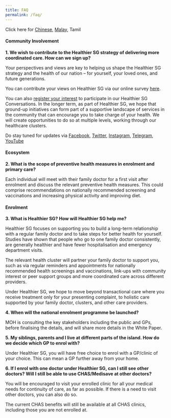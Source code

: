 ```yaml
---
title: FAQ
permalink: /faq/
---
```

Click here for [Chinese](/faq-cn), [Malay](/faq-ml), Tamil

#### **Community Involvement**

**1. We wish to contribute to the Healthier SG strategy of delivering more coordinated care. How can we sign up?**

Your perspectives and views are key to helping us shape the Healthier SG strategy and the health of our nation – for yourself, your loved ones, and future generations. 

You can contribute your views on Healthier SG via our online survey [here](https://form.gov.sg/#!/6254f4af045bce0012fc5a8b). 

You can also [register your interest](https://go.gov.sg/hsginterest) to participate in our Healthier SG Conversations. 
In the longer term, as part of Healthier SG, we hope that ground-up initiatives can form part of a supportive landscape of services in the community that can encourage you to take charge of your health. We will create opportunities to do so at multiple levels, working through our healthcare clusters. 

Do stay tuned for updates via [Facebook](https://www.facebook.com/sghealthministry),  [Twitter](https://twitter.com/sporeMOH), [Instagram](https://www.instagram.com/moh_singapore/), [Telegram](https://t.me/MOHsingapore), [YouTube](https://www.youtube.com/user/MOHSingapore)

#### **Ecosystem**
**2. What is the scope of preventive health measures in enrolment and primary care?**

Each individual will meet with their family doctor for a first visit after enrolment and discuss the relevant preventive health measures. This could comprise recommendations on nationally recommended screening and vaccinations and increasing physical activity and improving diet. 

#### **Enrolment**

**3. What is Healthier SG? How will Healthier SG help me?**

Healthier SG focuses on supporting you to build a long-term relationship with a regular family doctor and to take steps for better health for yourself. Studies have shown that people who go to one family doctor consistently, are generally healthier and have fewer hospitalisation and emergency department visits.

The relevant health cluster will partner your family doctor to support you, such as via regular reminders and appointments for nationally recommended health screenings and vaccinations, link-ups with community interest or peer support groups and more coordinated care across different providers. 

Under Healthier SG, we hope to move beyond transactional care where you receive treatment only for your presenting complaint, to holistic care supported by your family doctor, clusters, and other care providers.

**4. When will the national enrolment programme be launched?**

MOH is consulting the key stakeholders including the public and GPs, before finalising the details, and will share more details in the White Paper. 

**5. My siblings, parents and I live at different parts of the island. How do we decide which GP to enrol with?**

Under Healthier SG, you will have free choice to enrol with a GP/clinic of your choice. This can mean a GP further away from your home. 

**6.  If I enrol with one doctor under Healthier SG, can I still see other doctors? Will I still be able to use CHAS/Medisave at other doctors?**

You will be encouraged to visit your enrolled clinic for all your medical needs for continuity of care, as far as possible. If there is a need to visit other doctors, you can also do so. 

The current CHAS benefits will still be available at all CHAS clinics, including those you are not enrolled at.